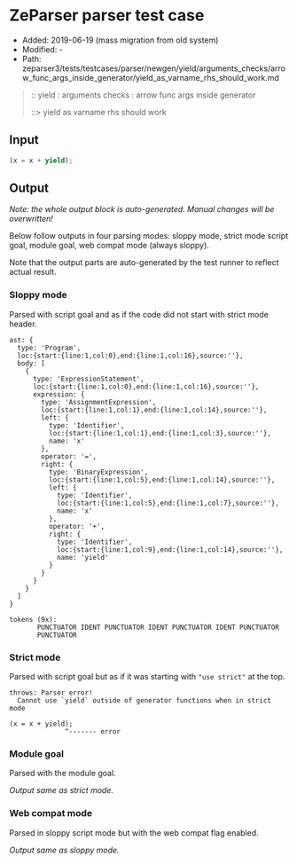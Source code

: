 # ZeParser parser test case

- Added: 2019-06-19 (mass migration from old system)
- Modified: -
- Path: zeparser3/tests/testcases/parser/newgen/yield/arguments_checks/arrow_func_args_inside_generator/yield_as_varname_rhs_should_work.md

> :: yield : arguments checks : arrow func args inside generator
>
> ::> yield as varname rhs should work

## Input

`````js
(x = x + yield);
`````

## Output

_Note: the whole output block is auto-generated. Manual changes will be overwritten!_

Below follow outputs in four parsing modes: sloppy mode, strict mode script goal, module goal, web compat mode (always sloppy).

Note that the output parts are auto-generated by the test runner to reflect actual result.

### Sloppy mode

Parsed with script goal and as if the code did not start with strict mode header.

`````
ast: {
  type: 'Program',
  loc:{start:{line:1,col:0},end:{line:1,col:16},source:''},
  body: [
    {
      type: 'ExpressionStatement',
      loc:{start:{line:1,col:0},end:{line:1,col:16},source:''},
      expression: {
        type: 'AssignmentExpression',
        loc:{start:{line:1,col:1},end:{line:1,col:14},source:''},
        left: {
          type: 'Identifier',
          loc:{start:{line:1,col:1},end:{line:1,col:3},source:''},
          name: 'x'
        },
        operator: '=',
        right: {
          type: 'BinaryExpression',
          loc:{start:{line:1,col:5},end:{line:1,col:14},source:''},
          left: {
            type: 'Identifier',
            loc:{start:{line:1,col:5},end:{line:1,col:7},source:''},
            name: 'x'
          },
          operator: '+',
          right: {
            type: 'Identifier',
            loc:{start:{line:1,col:9},end:{line:1,col:14},source:''},
            name: 'yield'
          }
        }
      }
    }
  ]
}

tokens (9x):
       PUNCTUATOR IDENT PUNCTUATOR IDENT PUNCTUATOR IDENT PUNCTUATOR
       PUNCTUATOR
`````

### Strict mode

Parsed with script goal but as if it was starting with `"use strict"` at the top.

`````
throws: Parser error!
  Cannot use `yield` outside of generator functions when in strict mode

(x = x + yield);
              ^------- error
`````


### Module goal

Parsed with the module goal.

_Output same as strict mode._

### Web compat mode

Parsed in sloppy script mode but with the web compat flag enabled.

_Output same as sloppy mode._
